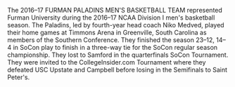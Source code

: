 The 2016–17 FURMAN PALADINS MEN'S BASKETBALL TEAM represented Furman University during the 2016–17 NCAA Division I men's basketball season. The Paladins, led by fourth-year head coach Niko Medved, played their home games at Timmons Arena in Greenville, South Carolina as members of the Southern Conference. They finished the season 23–12, 14–4 in SoCon play to finish in a three-way tie for the SoCon regular season championship. They lost to Samford in the quarterfinals SoCon Tournament. They were invited to the CollegeInsider.com Tournament where they defeated USC Upstate and Campbell before losing in the Semifinals to Saint Peter's.
